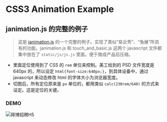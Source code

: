 # CSS3 Animation Example
## janimation.js 的完整的例子
> 这是 [janimation.js](https://github.com/johnsonperl/janimation.js "janimation.js") 的一个完整的例子。实现了类似“易企秀”、“兔展”所具有的功能。janimation.js 和 touch_and_basic.js 这两个 javascript 文件都集中放在了 `static/js/js.js` 里面。便于做成产品后压缩。

- 里面定位使用到了 CSS 的 `rem` 单位来控制。美工给到的 PSD 文件宽度是 640px 的，所以设定 `html{font-size:640px;}`，到具体设备中，通过 javascript 来动态修改 html 的字体大小为浏览器宽度。
- 切图后，所有定位原来是 `px` 单位的，都用类似 `calc(230rem/640)` 的方式来设定。这是定位的关键。

### DEMO
![拜博招聘H5](http://m.ibyersh.com/zt/2016/zhaop/1470900882.png "")